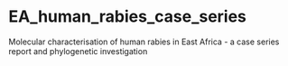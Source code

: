 # EA_human_rabies_case_series
Molecular characterisation of human rabies in East Africa - a case series report and phylogenetic investigation
